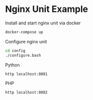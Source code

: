 # Nginx Unit Example

Install and start nginx unit via docker
```sh
docker-compose up
```

Configure nginx unit
```sh
cd config
./configure.bash
```

Python
```sh
http localhost:8081
```

PHP
```sh
http localhost:8082
```
